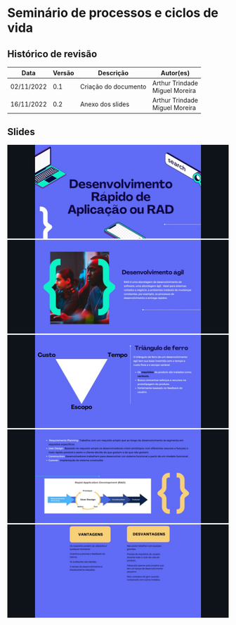 # Seminário de processos e ciclos de vida

## Histórico de revisão

| Data       | Versão | Descrição            | Autor(es)                          |
| ---------- | ------ | -------------------- | ---------------------------------- |
| 02/11/2022 | 0.1    | Criação do documento | Arthur Trindade <br>Miguel Moreira |
| 16/11/2022 | 0.2    | Anexo dos slides     | Arthur Trindade <br>Miguel Moreira |


## Slides

![Slide 01 - RAD](imagens/rad1.jpeg)
![Slide 02 - RAD](imagens/rad2.jpeg)
![Slide 03 - RAD](imagens/rad3.jpeg)
![Slide 04 - RAD](imagens/rad4.jpeg)
![Slide 05 - RAD](imagens/rad5.jpeg)
